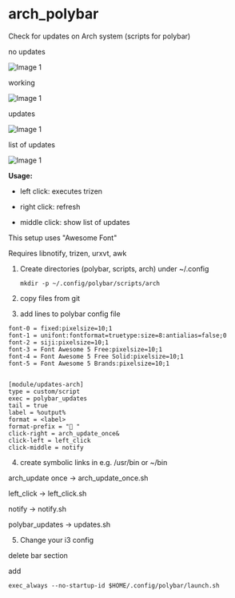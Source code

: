 # arch_polybar
Check for updates on Arch system (scripts for polybar)

no updates

![Image 1](https://i.imgur.com/jaV91Uo.png)

working

![Image 1](https://i.imgur.com/9c1pAd9.png)

updates

![Image 1](https://i.imgur.com/H96Ugtr.png)

list of updates

![Image 1](https://i.imgur.com/zjX6ZDV.png)


**Usage:**

* left click: executes trizen

* right click: refresh

* middle click: show list of updates


This setup uses "Awesome Font"

Requires libnotify, trizen, urxvt, awk

1. Create directories (polybar, scripts, arch) under ~/.config
   ```
   mkdir -p ~/.config/polybar/scripts/arch
   ```
2. copy files from git

3. add lines to polybar config file

```
font-0 = fixed:pixelsize=10;1
font-1 = unifont:fontformat=truetype:size=8:antialias=false;0
font-2 = siji:pixelsize=10;1
font-3 = Font Awesome 5 Free:pixelsize=10;1
font-4 = Font Awesome 5 Free Solid:pixelsize=10;1
font-5 = Font Awesome 5 Brands:pixelsize=10;1


[module/updates-arch]
type = custom/script
exec = polybar_updates
tail = true
label = %output%
format = <label>
format-prefix = " "
click-right = arch_update_once&
click-left = left_click
click-middle = notify
```

4. create symbolic links in e.g. /usr/bin or ~/bin

arch_update once -> arch_update_once.sh

left_click -> left_click.sh

notify -> notify.sh

polybar_updates -> updates.sh

5. Change your i3 config

delete bar section

add
```
exec_always --no-startup-id $HOME/.config/polybar/launch.sh
```





